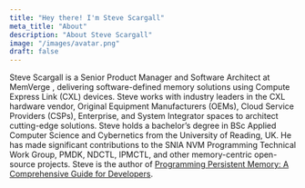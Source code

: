 ```yaml
---
title: "Hey there! I'm Steve Scargall"
meta_title: "About"
description: "About Steve Scargall"
image: "/images/avatar.png"
draft: false
---
```


Steve Scargall is a Senior Product Manager and Software Architect at MemVerge , delivering software-defined memory solutions using Compute Express Link (CXL) devices. Steve works with industry leaders in the CXL hardware vendor, Original Equipment Manufacturers (OEMs), Cloud Service Providers (CSPs), Enterprise, and System Integrator spaces to architect cutting-edge solutions. Steve holds a bachelor’s degree in BSc Applied Computer Science and Cybernetics from the University of Reading, UK. He has made significant contributions to the SNIA NVM Programming Technical Work Group, PMDK, NDCTL, IPMCTL, and other memory-centric open-source projects. Steve is the author of [Programming Persistent Memory: A Comprehensive Guide for Developers](https://amzn.to/49WxVRf).